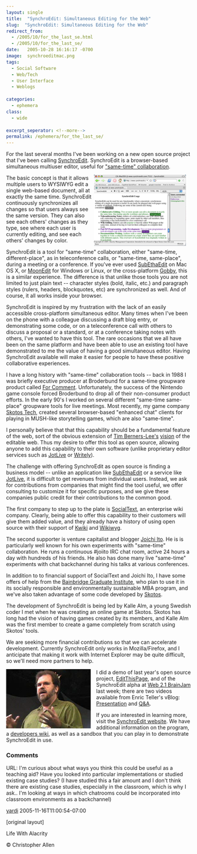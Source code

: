 ```yaml
---
layout: single
title:  "SynchroEdit: Simultaneous Editing for the Web"
slug:  "SynchroEdit: Simultaneous Editing for the Web"
redirect_from:
  - /2005/10/for_the_last_se.html
  - /2005/10/for_the_last_se/
date:   2005-10-28 16:16:17 -0700
image:  synchroeditmac.png
tags: 
  - Social Software
  - Web/Tech
  - User Interface
  - Weblogs

categories:
  - ephemera
class:
  - wide

excerpt_seperator: <!--more-->
permalink: /ephemera/for_the_last_se/
---
```


For the last several months I've been working on a new open source project that I've been calling [SynchroEdit](http://www.synchroedit.com). SynchroEdit is a browser-based simultaneous multiuser editor, useful for ["same-time" collaboration](http://www.it.bton.ac.uk/staff/rng/teaching/notes/CSCWgroupware.html).

<a href="#"><img width="250px" style=" margin-right:15px" align="right"  src="../assets/images/synchroeditmac.png" alt="synchroeditmac"/></a>
The basic concept is that it allows multiple users to WYSIWYG edit a single web-based document, all at exactly the same time. SynchroEdit continuously synchronizes all changes so that users always see the same version. They can also see each others' changes as they type, see where each user is currently editing, and see each others' changes by color.

SynchroEdit is a tool for "same-time" collaboration, either "same-time, different-place", as in teleconference calls, or "same-time, same-place", during a meeting or a conference. If you've ever used [SubEthaEdit](http://www.codingmonkeys.de/subethaedit/) on Mac OS X, or [MoonEdit](http://www.moonedit.com) for Windows or Linux, or the cross-platform [Gobby](http://gobby.0x539.de/), this is a similar experience. The difference is that unlike those tools you are not limited to just plain text -- character styles (bold, italic, etc.) and paragraph styles (rulers, headers, blockquotes, etc) are synchronized as well. And of course, it all works inside your browser.

SynchroEdit is inspired by my frustration with the lack of an easily accessible cross-platform simultaneous editor. Many times when I've been on the phone with a colleague discussing a draft blog entry, or demonstrating some code, or on a teleconference call with others to discuss a proposal or a standard, or at a conference taking notes with others, I've wanted to have this tool. The rare occasions that we all have been on the same platform and have been able to use an existing tool have demonstrated to me the value of having a good simultaneous editor. Having SynchroEdit available will make it easier for people to have these positive collaborative experiences. 

I have a long history with "same-time" collaboration tools -- back in 1988 I was briefly executive producer at Broderbund for a same-time groupware product called [For Comment](http://www.google.com/search?q=cache:1cDDTqwlqGoJ:www.the-scientist.com/yr1988/jul/software_p22_880725.html+%2Bbroderbund+%2B%22for+comment%22+groupware). Unfortunately, the success of the Nintendo game console forced Broderbund to drop all of their non-consumer product efforts. In the early 90's I worked on several different "same-time same-place" groupware tools for live meetings. Most recently, my game company [Skotos Tech](http://www.skotos.net), created several browser-based "enhanced chat" clients for playing in MUSH-like storytelling games, which are also "same-time".

I personally believe that that this capability should be a fundamental feature of the web, sort of the obvious extension of [Tim Berners-Lee's](http://en.wikipedia.org/wiki/Tim_Berners-Lee) [vision](http://news.bbc.co.uk/1/hi/technology/4132752.stm) of the editable web. Thus my desire to offer this tool as open source, allowing anyone to add this capability to their own software (unlike proprietary editor services such as [JotLive](http://www.jotlive.com) or [Writely](http://www.writely.com/)).

The challenge with offering SynchroEdit as open source is finding a business model -- unlike an application like [SubEthaEdit](http://www.codingmonkeys.de/subethaedit/) or a service like [JotLive](http://www.jotlive.com), it is difficult to get revenues from individual users. Instead, we ask for contributions from companies that might find the tool useful, we offer consulting to customize it for specific purposes, and we give these companies public credit for their contributions to the common good.

The first company to step up to the plate is [SocialText](http://www.socialtext.com), an enterprise wiki company. Clearly, being able to offer this capability to their customers will give them added value, and they already have a history of using open source with their support of [Kwiki](http://www.kwiki.org/) and [Wikiwyg](http://www.wikiwyg.net/).

The second supporter is venture capitalist and blogger [Joichi Ito](http://joi.ito.com/). He is is particularly well known for his own experiments with "same-time" collaboration. He runs a continuous #joiito IRC chat room, active 24 hours a day with hundreds of his friends. He also has done many live "same-time" experiments with chat backchannel during his talks at various conferences.

In addition to to financial support of SocialText and Joichi Ito, I have some offers of help from the [Bainbridge Graduate Institute](http://www.bgiedu.org), who plan to use it in its socially responsible and environmentally sustainable MBA program, and we've also taken advantage of some code developed by [Skotos](http://www.skotos.net/).

The development of SynchroEdit is being led by Kalle Alm, a young Swedish coder I met when he was creating an online game at Skotos. Skotos has long had the vision of having games created by its members, and Kalle Alm was the first member to create a game completely from scratch using Skotos' tools.

We are seeking more financial contributions so that we can accelerate development. Currently SynchroEdit only works in Mozilla/Firefox, and I anticipate that making it work with Internet Explorer may be quite difficult, so we'll need more partners to help.

<img width="230px" style=" margin-right:15px" align="left"  src="../assets/images/christopher_allen_web2point1_brainjam.png" alt="christopher_allen_web2point1_brainjam"/>I did a demo of last year's open source project, [EditThisPage](http://www.EditThisPage.net), and of the SynchroEdit alpha at [Web 2.1 BrainJam](http://www.web2point1.org/) last week; there are two videos available from Enric Teller's vBlog: [Presentation](http://www.cirne.com/vlog/2005/10/10/web-21-a-brainjam-christopher-allen-presentation/) and [Q&A](http://www.cirne.com/vlog/2005/10/10/web-21-a-brainjam-christopher-allen-qa/). 

If you are interested in learning more, visit the [SynchroEdit website](http://www.synchroedit.com). We have additional information on the program, a [developers wiki](http://wiki.synchroedit.com), as well as a sandbox that you can play in to demonstrate SynchroEdit in use.

### Comments

URL: I'm curious about what ways you think this could be useful as a teaching aid? Have you looked into particular implementations or studied existing case studies? (I have studied this a fair amount and I don't think there are existing case studies, especially in the classroom, which is why I ask.. I'm looking at ways in which chatrooms could be incorporated into classroom environments as a backchannel)

[yardi](#) 2005-11-16T11:00:54-07:00

[original layout]

<!-- [Social Software](/tags/social-software/) [User Interface](/tags/user-interface/) [Web/Tech](/tags/web/tech/) [Weblogs](/tags/weblogs/) [Wiki](/tags/wiki/) [synchroedit](/tags/synchroedit/) [simultaneous editor](/tags/simultaneous-editor/) [web editor](/tags/web-editor/) [collaboration](/tags/collaboration/) [same-time](/tags/same-time/) [open source](/tags/open-source/) [alpha](/tags/alpha/) [demo](/tags/demo/) [mozilla](/tags/mozilla/) [firefox](/tags/firefox/) [subethaedit](/tags/subethaedit/) [moonedit](/tags/moonedit/) [gobby](/tags/gobby/) [web2point1](/tags/web2point1/) [for comment](/tags/for-comment/) [jotlive](/tags/jotlive/) [socialtext](/tags/socialtext/) [joichi ito](/tags/joichi-ito/) [kalle alm](/tags/kalle-alm/) -->

Life With Alacrity

© Christopher Allen